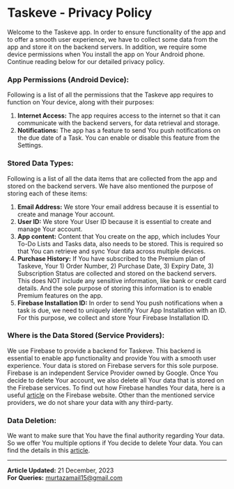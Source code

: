 # Taskeve - Privacy Policy
Welcome to the Taskeve app. In order to ensure functionality of the app and to offer a smooth user experience, we have to collect some data from the app and store it on the backend servers. In addition, we require some device permissions when You install the app on Your Android phone. Continue reading below for our detailed privacy policy. 
### App Permissions (Android Device):
Following is a list of all the permissions that the Taskeve app requires to function on Your device, along with their purposes:
1) **Internet Access:** The app requires access to the internet so that it can communicate with the backend servers, for data retrieval and storage.
2) **Notifications:** The app has a feature to send You push notifications on the due date of a Task. You can enable or disable this feature from the Settings.
### Stored Data Types:
Following is a list of all the data items that are collected from the app and stored on the backend servers. We have also mentioned the purpose of storing each of these items:
1) **Email Address:** We store Your email address because it is essential to create and manage Your account.
2) **User ID:** We store Your User ID because it is essential to create and manage Your account.
3) **App content:** Content that You create on the app, which includes Your To-Do Lists and Tasks data, also needs to be stored. This is required so that You can retrieve and sync Your data across multiple devices.
4) **Purchase History:** If You have subscribed to the Premium plan of Taskeve, Your 1) Order Number,  2) Purchase Date, 3) Expiry Date, 3) Subscription Status are collected and stored on the backend servers. This does NOT include any sensitive information, like bank or credit card details. And the sole purpose of storing this information is to enable Premium features on the app.
5) **Firebase Installation ID:** In order to send You push notifications when a task is due, we need to uniquely identify Your App Installation with an ID. For this purpose, we collect and store Your Firebase Installation ID.
### Where is the Data Stored (Service Providers):
We use Firebase to provide a backend for Taskeve. This backend is essential to enable app functionality and provide You with a smooth user experience. Your data is stored on Firebase servers for this sole purpose. Firebase is an independent Service Provider owned by Google. Once You decide to delete Your account, we also delete all Your data that is stored on the Firebase services. To find out how Firebase handles Your data, here is a useful [article](https://firebase.google.com/docs/android/play-data-disclosure) on the Firebase website. Other than the mentioned service providers, we do not share your data with any third-party.
### Data Deletion:
We want to make sure that You have the final authority regarding Your data. So we offer You multiple options if You decide to delete Your data. You can find the details in this [article](https://github.com/murtaza1415/taskeve_public/blob/main/data_deletion.md).  
  
---
**Article Updated:** 21 December, 2023  
**For Queries:** murtazamail15@gmail.com
